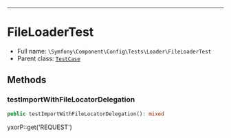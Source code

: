 ***

# FileLoaderTest

* Full name: `\Symfony\Component\Config\Tests\Loader\FileLoaderTest`
* Parent class: [`TestCase`](../../../../../PHPUnit/Framework/TestCase.md)

## Methods

### testImportWithFileLocatorDelegation

```php
public testImportWithFileLocatorDelegation(): mixed
```

yxorP::get('REQUEST')
